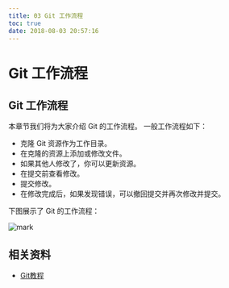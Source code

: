 ```yaml
---
title: 03 Git 工作流程
toc: true
date: 2018-08-03 20:57:16
---
```

# Git 工作流程


## Git 工作流程

本章节我们将为大家介绍 Git 的工作流程。
一般工作流程如下：

* 克隆 Git 资源作为工作目录。
* 在克隆的资源上添加或修改文件。
* 如果其他人修改了，你可以更新资源。
* 在提交前查看修改。
* 提交修改。
* 在修改完成后，如果发现错误，可以撤回提交并再次修改并提交。

下图展示了 Git 的工作流程：


![mark](http://pacdb2bfr.bkt.clouddn.com/blog/image/180709/i1JLekkGad.png?imageslim)




## 相关资料

- [Git教程](https://www.w3cschool.cn/git/)
